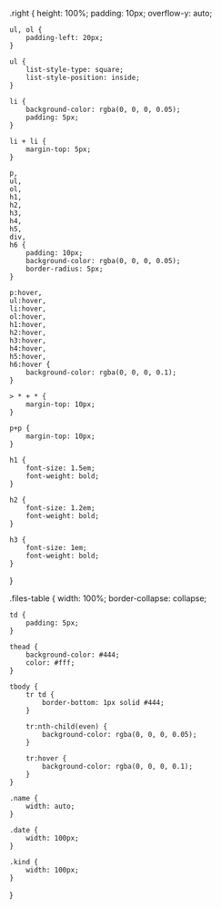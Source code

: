
.right {
    height: 100%;
    padding: 10px;
    overflow-y: auto;

    ul, ol {
        padding-left: 20px;
    }

    ul {
        list-style-type: square;
        list-style-position: inside;
    }

    li {
        background-color: rgba(0, 0, 0, 0.05);
        padding: 5px;
    }

    li + li {
        margin-top: 5px;
    }

    p,
    ul,
    ol,
    h1,
    h2,
    h3,
    h4,
    h5,
    div,
    h6 {
        padding: 10px;
        background-color: rgba(0, 0, 0, 0.05);
        border-radius: 5px;
    }

    p:hover,
    ul:hover,
    li:hover,
    ol:hover,
    h1:hover,
    h2:hover,
    h3:hover,
    h4:hover,
    h5:hover,
    h6:hover {
        background-color: rgba(0, 0, 0, 0.1);
    }

    > * + * {
        margin-top: 10px;
    }

    p+p {
        margin-top: 10px;
    }

    h1 {
        font-size: 1.5em;
        font-weight: bold;
    }

    h2 {
        font-size: 1.2em;
        font-weight: bold;
    }

    h3 {
        font-size: 1em;
        font-weight: bold;
    }
}

.files-table {
    width: 100%;
    border-collapse: collapse;

    td {
        padding: 5px;
    }

    thead {
        background-color: #444;
        color: #fff;
    }

    tbody {
        tr td {
            border-bottom: 1px solid #444;
        }

        tr:nth-child(even) {
            background-color: rgba(0, 0, 0, 0.05);
        }

        tr:hover {
            background-color: rgba(0, 0, 0, 0.1);
        }
    }

    .name {
        width: auto;
    }

    .date {
        width: 100px;
    }

    .kind {
        width: 100px;
    }
}
